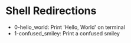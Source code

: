 # Shell Redirections

- 0-hello_world: Print 'Hello, World' on terminal
- 1-confused_smiley: Print a confused smiley
